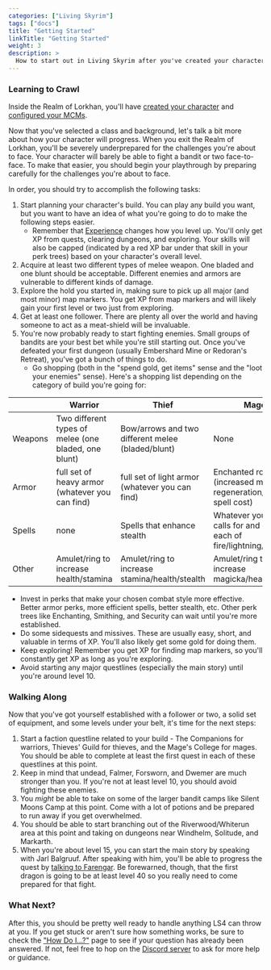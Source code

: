 ```yaml
---
categories: ["Living Skyrim"]
tags: ["docs"] 
title: "Getting Started"
linkTitle: "Getting Started"
weight: 3
description: >
  How to start out in Living Skyrim after you've created your character.
---
```


### Learning to Crawl
Inside the Realm of Lorkhan, you'll have [created your character](https://www.fgsmodlists.com/docs/living-skyrim/post-install/charactercreation/) and [configured your MCMs](https://www.fgsmodlists.com/docs/living-skyrim/post-install/mcm/).

Now that you've selected a class and background, let's talk a bit more about how your character will progress. When you exit the Realm of Lorkhan, you'll be severely underprepared for the challenges you're about to face. Your character will barely be able to fight a bandit or two face-to-face. To make that easier, you should begin your playthrough by preparing carefully for the challenges you're about to face. 

In order, you should try to accomplish the following tasks:

1. Start planning your character's build. You can play any build you want, but you want to have an idea of what you're going to do to make the following steps easier.
   - Remember that [Experience](https://www.nexusmods.com/skyrimspecialedition/mods/17751) changes how you level up. You'll only get XP from quests, clearing dungeons, and exploring. Your skills will also be capped (indicated by a red XP bar under that skill in your perk trees) based on your character's overall level.
2. Acquire at least two different types of melee weapon. One bladed and one blunt should be acceptable. Different enemies and armors are vulnerable to different kinds of damage.
3. Explore the hold you started in, making sure to pick up all major (and most minor) map markers. You get XP from map markers and will likely gain your first level or two just from exploring.
4. Get at least one follower. There are plenty all over the world and having someone to act as a meat-shield will be invaluable.
5. You're now probably ready to start fighting enemies. Small groups of bandits are your best bet while you're still starting out. Once you've defeated your first dungeon (usually Embershard Mine or Redoran's Retreat), you've got a bunch of things to do.
   - Go shopping (both in the "spend gold, get items" sense and the "loot your enemies" sense). Here's a shopping list depending on the category of build you're going for: 

|         | Warrior                                              | Thief                                             | Mage                                                                |
|---------|------------------------------------------------------|---------------------------------------------------|---------------------------------------------------------------------|
| Weapons | Two different types of melee (one bladed, one blunt) | Bow/arrows and two different melee (bladed/blunt) | None                                                                |
| Armor   | full set of heavy armor (whatever you can find)      | full set of light armor (whatever you can find)   | Enchanted robes (increased magicka regeneration/reduced spell cost) |
| Spells  | none                                                 | Spells that enhance stealth                       | Whatever your build calls for and one each of fire/lightning/cold   |
| Other   | Amulet/ring to increase health/stamina               | Amulet/ring to increase stamina/health/stealth    | Amulet/ring to increase magicka/health                              |

   - Invest in perks that make your chosen combat style more effective. Better armor perks, more efficient spells, better stealth, etc. Other perk trees like Enchanting, Smithing, and Security can wait until you're more established.
   - Do some sidequests and missives. These are usually easy, short, and valuable in terms of XP. You'll also likely get some gold for doing them.
   - Keep exploring! Remember you get XP for finding map markers, so you'll constantly get XP as long as you're exploring.
   - Avoid starting any major questlines (especially the main story) until you're around level 10. 

### Walking Along
Now that you've got yourself established with a follower or two, a solid set of equipment, and some levels under your belt, it's time for the next steps:

1. Start a faction questline related to your build - The Companions for warriors, Thieves' Guild for thieves, and the Mage's College for mages. You should be able to complete at least the first quest in each of these questlines at this point.
2. Keep in mind that undead, Falmer, Forsworn, and Dwemer are much stronger than you. If you're not at least level 10, you should avoid fighting these enemies. 
3. You *might* be able to take on some of the larger bandit camps like Silent Moons Camp at this point. Come with a lot of potions and be prepared to run away if you get overwhelmed.
4. You should be able to start branching out of the Riverwood/Whiterun area at this point and taking on dungeons near Windhelm, Solitude, and Markarth.
5. When you're about level 15, you can start the main story by speaking with Jarl Balgruuf. After speaking with him, you'll be able to progress the quest by [talking to Farengar](https://www.fgsmodlists.com/docs/living-skyrim/how-do-i/mainquest/). Be forewarned, though, that the first dragon is going to be at least level 40 so you really need to come prepared for that fight.

### What Next?
After this, you should be pretty well ready to handle anything LS4 can throw at you. If you get stuck or aren't sure how something works, be sure to check the ["How Do I...?"](https://www.fgsmodlists.com/docs/living-skyrim/how-do-i/) page to see if your question has already been answered. If not, feel free to hop on the [Discord server](https://discord.gg/WKZgPuxvHS) to ask for more help or guidance.